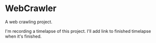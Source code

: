 WebCrawler
==========

A web crawling project.

I'm recording a timelapse of this project.
I'll add link to finished timelapse when it's finished.
